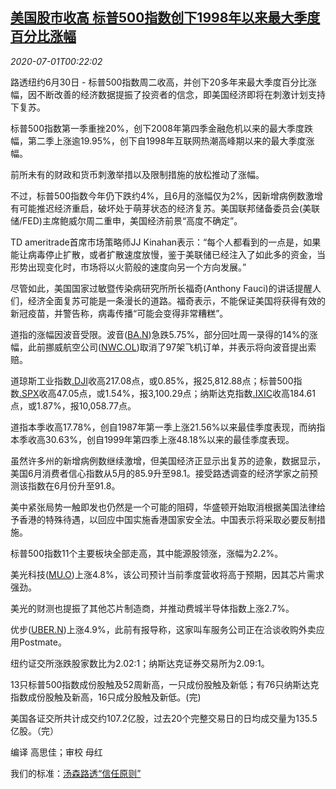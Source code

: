 <!--1593564926000-->
[美国股市收高 标普500指数创下1998年以来最大季度百分比涨幅](https://cn.reuters.com/article/usa-stock-0630-tues-idCNKBS2423WE)
------

<div><i>2020-07-01T00:22:02</i></div><div class="StandardArticleBody_body"><p>路透纽约6月30日 - 标普500指数周二收高，并创下20多年来最大季度百分比涨幅，因不断改善的经济数据提振了投资者的信念，即美国经济即将在刺激计划支持下复苏。 </p><p>标普500指数第一季重挫20%，创下2008年第四季金融危机以来的最大季度跌幅，第二季上涨逾19.95%，创下自1998年互联网热潮高峰期以来的最大季度涨幅。 </p><p>前所未有的财政和货币刺激举措以及限制措施的放松推动了涨幅。 </p><p>不过，标普500指数今年仍下跌约4%，且6月的涨幅仅为2%，因新增病例数激增有可能推迟经济重启，破坏处于萌芽状态的经济复苏。美国联邦储备委员会(美联储/FED)主席鲍威尔周二重申，美国经济前景“高度不确定”。 </p><p>TD ameritrade首席市场策略师JJ Kinahan表示：“每个人都看到的一点是，如果能让病毒停止扩散，或者扩散速度放慢，鉴于美联储已经注入了如此多的资金，当形势出现变化时，市场将以火箭般的速度向另一个方向发展。” </p><p>尽管如此，美国国家过敏暨传染病研究所所长福奇(Anthony Fauci)的讲话提醒人们，经济全面复苏可能是一条漫长的道路。福奇表示，不能保证美国将获得有效的新冠疫苗，并警告称，病毒传播“可能会变得非常糟糕”。 </p><p>道指的涨幅因波音受限。波音(<span id="symbol_BA.N_0"><a href="//www.reuters.com/companies/BA.N">BA.N</a></span>)急跌5.75%，部分回吐周一录得的14%的涨幅，此前挪威航空公司(<span id="symbol_NWC.OL_1"><a href="//www.reuters.com/companies/NWC.OL">NWC.OL</a></span>)取消了97架飞机订单，并表示将向波音提出索赔。 </p><p>道琼斯工业指数<a href="/investing/markets/index?symbol=.DJI">.DJI</a>收高217.08点，或0.85%，报25,812.88点；标普500指数<a href="/investing/markets/index?symbol=.SPX">.SPX</a>收高47.05点，或1.54%，报3,100.29点；纳斯达克指数<a href="/investing/markets/index?symbol=.IXIC">.IXIC</a>收高184.61点，或1.87%，报10,058.77点。 </p><p>道指本季收高17.78%，创自1987年第一季上涨21.56%以来最佳季度表现，而纳指本季收高30.63%，创自1999年第四季上涨48.18%以来的最佳季度表现。 </p><p>虽然许多州的新增病例数继续激增，但美国经济正显示出复苏的迹象，数据显示，美国6月消费者信心指数从5月的85.9升至98.1。接受路透调查的经济学家之前预测该指数在6月份升至91.8。 </p><p>美中紧张局势一触即发也仍然是一个可能的阻碍，华盛顿开始取消根据美国法律给予香港的特殊待遇，以回应中国实施香港国家安全法。中国表示将采取必要反制措施。 </p><p>标普500指数11个主要板块全部走高，其中能源股领涨，涨幅为2.2%。 </p><p>美光科技(<span id="symbol_MU.O_5"><a href="//www.reuters.com/companies/MU.O">MU.O</a></span>)上涨4.8%，该公司预计当前季度营收将高于预期，因其芯片需求强劲。 </p><p>美光的财测也提振了其他芯片制造商，并推动费城半导体指数上涨2.7%。 </p><p>优步(<span id="symbol_UBER.N_6"><a href="//www.reuters.com/companies/UBER.N">UBER.N</a></span>)上涨4.9%，此前有报导称，这家叫车服务公司正在洽谈收购外卖应用Postmate。 </p><p>纽约证交所涨跌股家数比为2.02:1；纳斯达克证券交易所为2.09:1。 </p><p>13只标普500指数成份股触及52周新高，一只成份股触及新低；有76只纳斯达克指数成份股触及新高，16只成分股触及新低。(完) </p><p>美国各证交所共计成交约107.2亿股，过去20个完整交易日的日均成交量为135.5亿股。（完）     </p><div class="Attribution_container"><div class="Attribution_attribution"><p class="Attribution_content">编译 高思佳；审校 母红</p></div></div><div class="StandardArticleBody_trustBadgeContainer"><span class="StandardArticleBody_trustBadgeTitle">我们的标准：</span><span class="trustBadgeUrl"><a href="https://www.thomsonreuters.cn/content/dam/openweb/documents/pdf/china/brochures/about-us-1.pdf">汤森路透“信任原则”</a></span></div></div>
